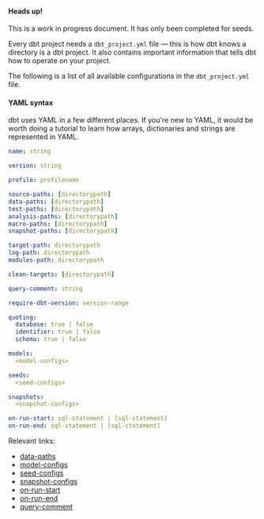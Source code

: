 
<Alert type='warning'>
<h4>Heads up!</h4>
This is a work in progress document. It has only been completed for seeds.

</Alert>

Every dbt project needs a `dbt_project.yml` file — this is how dbt knows a directory is a dbt project. It also contains important information that tells dbt how to operate on your project.

The following is a list of all available configurations in the `dbt_project.yml` file.

<Alert type='info'>
    <h4>YAML syntax</h4>
    dbt uses YAML in a few different places. If you're new to YAML, it would be worth doing a tutorial to learn how arrays, dictionaries and strings are represented in YAML.
</Alert>

<File name='dbt_project.yml'>

```yml
name: string

version: string

profile: profilename

source-paths: [directorypath]
data-paths: [directorypath]
test-paths: [directorypath]
analysis-paths: [directorypath]
macro-paths: [directorypath]
snapshot-paths: [directorypath]

target-path: directorypath
log-path: directorypath
modules-path: directorypath

clean-targets: [directorypath]

query-comment: string

require-dbt-version: version-range

quoting:
  database: true | false
  identifier: true | false
  schema: true | false

models:
  <model-configs>

seeds:
  <seed-configs>

snapshots:
  <snapshot-configs>

on-run-start: sql-statement | [sql-statement]
on-run-end: sql-statement | [sql-statement]

```

</File>

Relevant links:
* [data-paths](project-configs/data-paths.md)
* [model-configs](model-configs.md)
* [seed-configs](seed-configs.md)
* [snapshot-configs](snapshot-configs.md)
* [on-run-start](project-configs/on-run-start.md)
* [on-run-end](project-configs/on-run-end.md)
* [query-comment](project-configs/query-comment.md)

